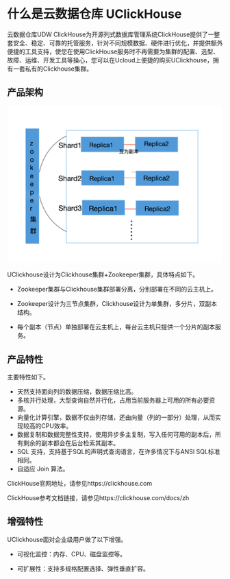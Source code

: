 # 什么是云数据仓库 UClickHouse

云数据仓库UDW ClickHouse为开源列式数据库管理系统ClickHouse提供了一整套安全、稳定、可靠的托管服务，针对不同规模数据、硬件进行优化，并提供额外便捷的工具支持，使您在使用ClickHouse服务时不再需要为集群的配置、选型、故障、运维、开发工具等操心，您可以在Ucloud上便捷的购买UClickhouse，拥有一套私有的Clickhouse集群。

## 产品架构

![image](images/image1.png)

UClickhouse设计为Clickhouse集群+Zookeeper集群，具体特点如下。

- Zookeeper集群与Clickhouse集群部署分离，分别部署在不同的云主机上。

- Zookeeper设计为三节点集群，Clickhouse设计为单集群，多分片，双副本结构。

- 每个副本（节点）单独部署在云主机上，每台云主机只提供一个分片的副本服务。

## 产品特性

主要特性如下。

- 天然支持面向列的数据压缩，数据压缩比高。
- 多核并行处理，大型查询自然并行化，占用当前服务器上可用的所有必要资源。
- 向量化计算引擎，数据不仅由列存储，还由向量（列的一部分）处理，从而实现较高的CPU效率。
- 数据复制和数据完整性支持，使用异步多主复制，写入任何可用的副本后，所有剩余的副本都会在后台检索其副本。
- SQL 支持，支持基于SQL的声明式查询语言，在许多情况下与ANSI SQL标准相同。
- 自适应 Join 算法。

ClickHouse官网地址，请参见https://clickhouse.com

ClickHouse参考文档链接，请参见https://clickhouse.com/docs/zh

## 增强特性

UClickhouse面对企业级用户做了以下增强。

- 可视化监控：内存、CPU、磁盘监控等。

- 可扩展性：支持多规格配置选择、弹性垂直扩容。

